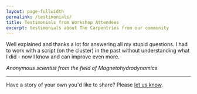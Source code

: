 ```yaml
---
layout: page-fullwidth
permalink: /testimonials/
title: Testimonials from Workshop Attendees
excerpt: testimonials about The Carpentries from our community
---
```


  <p>Well explained and thanks a lot for answering all my stupid questions. I had to work with a script (on the cluster) in the past without understanding what I did - now I know and can improve even more.</p>
  <em>Anonymous scientist from the field of Magnetohydrodynamics</em>

<hr>

<p>Have a story of your own you'd like to share? Please <a href="mailto:{{site.contact}}?subject=testimonial">let us know</a>.</p>
